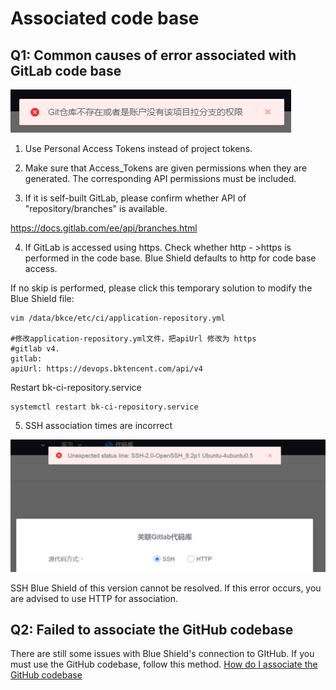 # Associated code base

## Q1: Common causes of error associated with GitLab code base

![img](../../.gitbook/assets/repo_gitlab.png)

1. Use Personal Access Tokens instead of project tokens.

2. Make sure that Access_Tokens are given permissions when they are generated. The corresponding API permissions must be included.

3. If it is self-built GitLab, please confirm whether API of "repository/branches" is available.

https://docs.gitlab.com/ee/api/branches.html

4. If GitLab is accessed using https. Check whether http - >https is performed in the code base. Blue Shield defaults to http for code base access.

If no skip is performed, please click this temporary solution to modify the Blue Shield file:

```
vim /data/bkce/etc/ci/application-repository.yml

#修改application-repository.yml文件，把apiUrl 修改为 https
#gitlab v4.
gitlab:
apiUrl: https://devops.bktencent.com/api/v4
```

Restart bk-ci-repository.service

```
systemctl restart bk-ci-repository.service
```

5. SSH association times are incorrect

![img](../../.gitbook/assets/QQ截图20221228181708.png)

SSH Blue Shield of this version cannot be resolved. If this error occurs, you are advised to use HTTP for association.

## Q2: Failed to associate the GitHub codebase

There are still some issues with Blue Shield's connection to GItHub. If you must use the GitHub codebase, follow this method. [How do I associate the GitHub codebase](https://bk.tencent.com/s-mart/community/question/3184?type=article)
